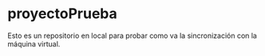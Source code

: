# proyectoPrueba
Esto es un repositorio en local para probar como va la sincronización con la máquina virtual.
